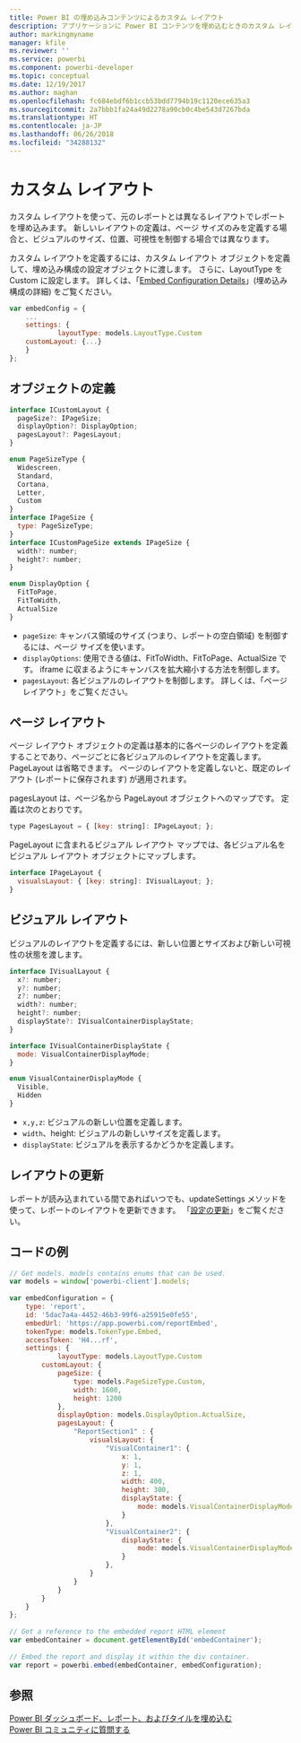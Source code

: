 ```yaml
---
title: Power BI の埋め込みコンテンツによるカスタム レイアウト
description: アプリケーションに Power BI コンテンツを埋め込むときのカスタム レイアウトについて説明します。
author: markingmyname
manager: kfile
ms.reviewer: ''
ms.service: powerbi
ms.component: powerbi-developer
ms.topic: conceptual
ms.date: 12/19/2017
ms.author: maghan
ms.openlocfilehash: fc684ebdf6b1ccb53bdd7794b19c1120ece635a3
ms.sourcegitcommit: 2a7bbb1fa24a49d2278a90cb0c4be543d7267bda
ms.translationtype: HT
ms.contentlocale: ja-JP
ms.lasthandoff: 06/26/2018
ms.locfileid: "34288132"
---
```

# <a name="custom-layouts"></a>カスタム レイアウト


カスタム レイアウトを使って、元のレポートとは異なるレイアウトでレポートを埋め込みます。 新しいレイアウトの定義は、ページ サイズのみを定義する場合と、ビジュアルのサイズ、位置、可視性を制御する場合では異なります。

カスタム レイアウトを定義するには、カスタム レイアウト オブジェクトを定義して、埋め込み構成の設定オブジェクトに渡します。 さらに、LayoutType を Custom に設定します。 詳しくは、「[Embed Configuration Details](https://github.com/Microsoft/PowerBI-JavaScript/wiki/Embed-Configuration-Details)」(埋め込み構成の詳細) をご覧ください。

```javascript
var embedConfig = {
    ...
    settings: {
            layoutType: models.LayoutType.Custom
    customLayout: {...}
    }
};
```

## <a name="object-definition"></a>オブジェクトの定義

```javascript
interface ICustomLayout {
  pageSize?: IPageSize;
  displayOption?: DisplayOption;
  pagesLayout?: PagesLayout;
}

enum PageSizeType {
  Widescreen,
  Standard,
  Cortana,
  Letter,
  Custom
}
interface IPageSize {
  type: PageSizeType;
}
interface ICustomPageSize extends IPageSize {
  width?: number;
  height?: number;
}

enum DisplayOption {
  FitToPage,
  FitToWidth,
  ActualSize
}
```

- `pageSize`: キャンバス領域のサイズ (つまり、レポートの空白領域) を制御するには、ページ サイズを使います。
- `displayOptions`: 使用できる値は、FitToWidth、FitToPage、ActualSize です。 iframe に収まるようにキャンバスを拡大縮小する方法を制御します。
- `pagesLayout`: 各ビジュアルのレイアウトを制御します。 詳しくは、「ページ レイアウト」をご覧ください。

## <a name="pages-layout"></a>ページ レイアウト

ページ レイアウト オブジェクトの定義は基本的に各ページのレイアウトを定義することであり、ページごとに各ビジュアルのレイアウトを定義します。
PageLayout は省略できます。 ページのレイアウトを定義しないと、既定のレイアウト (レポートに保存されます) が適用されます。

pagesLayout は、ページ名から PageLayout オブジェクトへのマップです。 定義は次のとおりです。

```javascript
type PagesLayout = { [key: string]: IPageLayout; };
```

PageLayout に含まれるビジュアル レイアウト マップでは、各ビジュアル名をビジュアル レイアウト オブジェクトにマップします。

```javascript
interface IPageLayout {
  visualsLayout: { [key: string]: IVisualLayout; };
}
```

## <a name="visual-layout"></a>ビジュアル レイアウト

ビジュアルのレイアウトを定義するには、新しい位置とサイズおよび新しい可視性の状態を渡します。

```javascript
interface IVisualLayout {
  x?: number;
  y?: number;
  z?: number;
  width?: number;
  height?: number;
  displayState?: IVisualContainerDisplayState;
}

interface IVisualContainerDisplayState {
  mode: VisualContainerDisplayMode;
}

enum VisualContainerDisplayMode {
  Visible,
  Hidden
}
```

- `x,y,z`: ビジュアルの新しい位置を定義します。
- `width`、height: ビジュアルの新しいサイズを定義します。
- `displayState`: ビジュアルを表示するかどうかを定義します。


## <a name="update-layout"></a>レイアウトの更新

レポートが読み込まれている間であればいつでも、updateSettings メソッドを使って、レポートのレイアウトを更新できます。 「[設定の更新](https://github.com/Microsoft/PowerBI-JavaScript/wiki/Update-Settings)」をご覧ください。

## <a name="code-example"></a>コードの例

```javascript
// Get models. models contains enums that can be used.
var models = window['powerbi-client'].models;
    
var embedConfiguration = {
    type: 'report',
    id: '5dac7a4a-4452-46b3-99f6-a25915e0fe55',
    embedUrl: 'https://app.powerbi.com/reportEmbed',
    tokenType: models.TokenType.Embed,
    accessToken: 'H4...rf',
    settings: {
            layoutType: models.LayoutType.Custom
        customLayout: {
            pageSize: {
                type: models.PageSizeType.Custom,
                width: 1600,
                height: 1200
            },
            displayOption: models.DisplayOption.ActualSize,
            pagesLayout: {
                "ReportSection1" : {
                    visualsLayout: {
                        "VisualContainer1": {
                            x: 1,
                            y: 1,
                            z: 1,
                            width: 400,
                            height: 300,
                            displayState: {
                                mode: models.VisualContainerDisplayMode.Visible
                            }
                        },
                        "VisualContainer2": {
                            displayState: {
                                mode: models.VisualContainerDisplayMode.Hidden
                            }
                        },
                    }
                }
            }
        }
    }
};
     
// Get a reference to the embedded report HTML element
var embedContainer = document.getElementById('embedContainer');
 
// Embed the report and display it within the div container.
var report = powerbi.embed(embedContainer, embedConfiguration);

```


## <a name="see-also"></a>参照

[Power BI ダッシュボード、レポート、およびタイルを埋め込む](embedding-content.md)   
[Power BI コミュニティに質問する](https://community.powerbi.com/)

